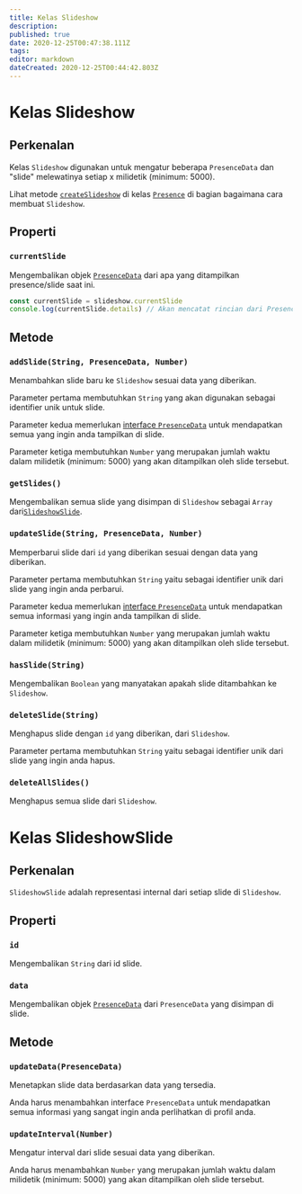 ```yaml
---
title: Kelas Slideshow
description:
published: true
date: 2020-12-25T00:47:38.111Z
tags:
editor: markdown
dateCreated: 2020-12-25T00:44:42.803Z
---
```


# Kelas Slideshow

## Perkenalan

Kelas `Slideshow` digunakan untuk mengatur beberapa `PresenceData` dan "slide" melewatinya setiap x milidetik (minimum: 5000).

Lihat metode [`createSlideshow`](/dev/presence/class#createslideshow) di kelas [`Presence`](/dev/presence/class) di bagian bagaimana cara membuat `Slideshow`.

## Properti

### `currentSlide`

Mengembalikan objek [`PresenceData`](/dev/presence/class#presencedata-interface) dari apa yang ditampilkan presence/slide saat ini.

```typescript
const currentSlide = slideshow.currentSlide
console.log(currentSlide.details) // Akan mencatat rincian dari PresenceData
```

## Metode

### `addSlide(String, PresenceData, Number)`

Menambahkan slide baru ke `Slideshow` sesuai data yang diberikan.

Parameter pertama membutuhkan `String` yang akan digunakan sebagai identifier unik untuk slide.

Parameter kedua memerlukan [interface `PresenceData`](/dev/presence/class#presencedata-interface) untuk mendapatkan semua yang ingin anda tampilkan di slide.

Parameter ketiga membutuhkan `Number` yang merupakan jumlah waktu dalam milidetik (minimum: 5000) yang akan ditampilkan oleh slide tersebut.

### `getSlides()`

Mengembalikan semua slide yang disimpan di `Slideshow` sebagai `Array` dari[`SlideshowSlide`](#slideshowslide-class).

### `updateSlide(String, PresenceData, Number)`

Memperbarui slide dari `id` yang diberikan sesuai dengan data yang diberikan.

Parameter pertama membutuhkan `String` yaitu sebagai identifier unik dari slide yang ingin anda perbarui.

Parameter kedua memerlukan [interface `PresenceData`](/dev/presence/class#presencedata-interface) untuk mendapatkan semua informasi yang ingin anda tampilkan di slide.

Parameter ketiga membutuhkan `Number` yang merupakan jumlah waktu dalam milidetik (minimum: 5000) yang akan ditampilkan oleh slide tersebut.

### `hasSlide(String)`

Mengembalikan `Boolean` yang manyatakan apakah slide ditambahkan ke `Slideshow`.

### `deleteSlide(String)`

Menghapus slide dengan `id` yang diberikan, dari `Slideshow`.

Parameter pertama membutuhkan `String` yaitu sebagai identifier unik dari slide yang ingin anda hapus.

### `deleteAllSlides()`

Menghapus semua slide dari `Slideshow`.

# Kelas SlideshowSlide

## Perkenalan

`SlideshowSlide` adalah representasi internal dari setiap slide di `Slideshow`.

## Properti

### `id`

Mengembalikan `String` dari id slide.

### `data`

Mengembalikan objek [`PresenceData`](/dev/presence/class#presencedata-interface) dari `PresenceData` yang disimpan di slide.

## Metode

### `updateData(PresenceData)`

Menetapkan slide data berdasarkan data yang tersedia.

Anda harus menambahkan interface `PresenceData` untuk mendapatkan semua informasi yang sangat ingin anda perlihatkan di profil anda.

### `updateInterval(Number)`

Mengatur interval dari slide sesuai data yang diberikan.

Anda harus menambahkan `Number` yang merupakan jumlah waktu dalam milidetik (minimum: 5000) yang akan ditampilkan oleh slide tersebut.